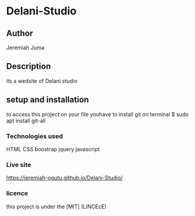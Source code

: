# Delani-Studio
## Author
Jeremiah Juma
## Description
its a wedsite of Delani studio
## setup and installation
to access this project on your file youhave to
install git 
 on terminal $ sudo apt install git-all

### Technologies used
HTML
CSS
boostrap
jquery
javascript
### Live site
https://jeremiah-ogutu.github.io/Delani-Studio/
### licence
this project is under the [MIT] (LINCEcE)